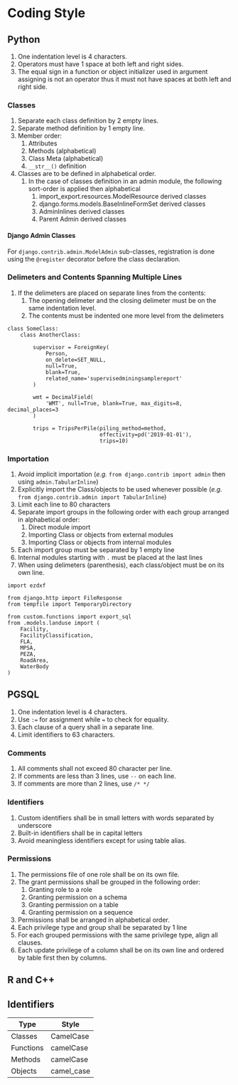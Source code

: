 # Coding Style

## Python

1. One indentation level is 4 characters.
1. Operators must have 1 space at both left and right sides.
1. The equal sign in a function or object initializer used in argument assigning is not an operator thus it must not have spaces at both left and right side.

### Classes

1. Separate each class definition by 2 empty lines.
1. Separate method definition by 1 empty line.
1. Member order:
    1. Attributes
    1. Methods (alphabetical)
    1. Class Meta (alphabetical)
    1. `__str__()` definition
1. Classes are to be defined in alphabetical order.
    1. In the case of classes definition in an admin module, the following sort-order is applied then alphabetical
        1. import_export.resources.ModelResource derived classes
        1. django.forms.models.BaseInlineFormSet derived classes
        1. AdminInlines derived classes
        1. Parent Admin derived classes

#### Django Admin Classes

For `django.contrib.admin.ModelAdmin` sub-classes, registration is done using the `@register` decorator before the class declaration.

### Delimeters and Contents Spanning Multiple Lines

1. If the delimeters are placed on separate lines from the contents:
    1. The opening delimeter and the closing delimeter must be on the same indentation level.
    1. The contents must be indented one more level from the delimeters

```python3
class SomeClass:
    class AnotherClass:

        supervisor = ForeignKey(
            Person,
            on_delete=SET_NULL,
            null=True,
            blank=True,
            related_name='supervisedminingsamplereport'
        )

        wmt = DecimalField(
            'WMT', null=True, blank=True, max_digits=8, decimal_places=3
        )

        trips = TripsPerPile(piling_method=method,
                             effectivity=pd('2019-01-01'),
                             trips=10)
```

### Importation

1. Avoid implicit importation (_e.g._ `from django.contrib import admin` then using `admin.TabularInline`)
1. Explicitly import the Class/objects to be used whenever possible (_e.g._ `from django.contrib.admin import TabularInline`)
1. Limit each line to 80 characters
1. Separate import groups in the following order with each group arranged in alphabetical order:
    1. Direct module import
    1. Importing Class or objects from external modules
    1. Importing Class or objects from internal modules
1. Each import group must be separated by 1 empty line
1. Internal modules starting with `.` must be placed at the last lines
1. When using delimeters (parenthesis), each class/object must be on its own line.

```python3
import ezdxf

from django.http import FileResponse
from tempfile import TemporaryDirectory

from custom.functions import export_sql
from .models.landuse import (
    Facility,
    FacilityClassification,
    FLA,
    MPSA,
    PEZA,
    RoadArea,
    WaterBody
)
```

## PGSQL

1. One indentation level is 4 characters.
1. Use `:=` for assignment while `=` to check for equality.
1. Each clause of a query shall in a separate line.
1. Limit identifiers to 63 characters.

### Comments

1. All comments shall not exceed 80 character per line.
1. If comments are less than 3 lines, use `--` on each line.
1. If comments are more than 2 lines, use `/* */`

### Identifiers

1. Custom  identifiers shall be in small letters with words separated by underscore
1. Built-in identifiers shall be in capital letters
1. Avoid meaningless identifiers except for using table alias.

### Permissions

1. The permissions file of one role shall be on its own file.
1. The grant permissions shall be grouped in the following order:
    1. Granting role to a role
    1. Granting permission on a schema
    1. Granting permission on a table
    1. Granting permission on a sequence
1. Permissions shall be arranged in alphabetical order.
1. Each privilege type and group shall be separated by 1 line
1. For each grouped permissions with the same privilege type, align all clauses.
1. Each update privilege of a column shall be on its own line and ordered by table first then by columns.

## R and C++

## Identifiers

| Type      | Style      |
| --------- | ---------- |
| Classes   | CamelCase  |
| Functions | camelCase  |
| Methods   | camelCase  |
| Objects   | camel_case |

